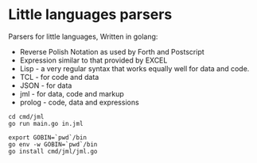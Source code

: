 # Little languages parsers

Parsers for little languages, Written in golang:

* Reverse Polish Notation as used by Forth and Postscript
* Expression similar to that provided by EXCEL
* Lisp - a very regular syntax that works equally well for data and code.
* TCL - for code and data
* JSON - for data
* jml - for data, code and markup
* prolog - code, data and expressions

```
cd cmd/jml
go run main.go in.jml
```


```
export GOBIN=`pwd`/bin
go env -w GOBIN=`pwd`/bin
go install cmd/jml/jml.go
```
